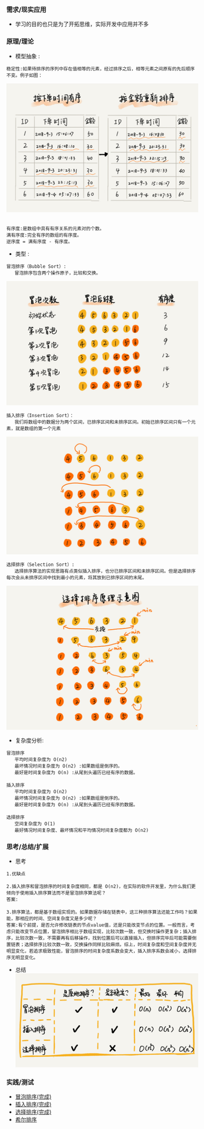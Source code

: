 ### **需求/现实应用**
+ 学习的目的也只是为了开拓思维，实际开发中应用并不多
  


### **原理/理论**
   + 模型抽象 :

```
稳定性:如果待排序的序列中存在值相等的元素，经过排序之后，相等元素之间原有的先后顺序不变。例子如图：
```
![](../image/img2-6-3.jpg)
```

有序度:是数组中具有有序关系的元素对的个数。
满有序度:完全有序的数组的有序度。
逆序度 = 满有序度 - 有序度。
```
   + 类型     :
```
冒泡排序（Bubble Sort）:
   冒泡排序包含两个操作原子，比较和交换。
```
![](../image/img2-6-2.jpg)
```
插入排序（Insertion Sort）：
   我们将数组中的数据分为两个区间，已排序区间和未排序区间。初始已排序区间只有一个元素，就是数组的第一个元素
```
![](../image/img2-6-5.jpg)
```
选择排序（Selection Sort）:
   选择排序算法的实现思路有点类似插入排序，也分已排序区间和未排序区间。但是选择排序每次会从未排序区间中找到最小的元素，将其放到已排序区间的末尾。
```
![](../image/img2-6-4.jpg)
   + 复杂度分析:

```
冒泡排序
   平均时间复杂度为 O(n2)
   最坏情况时间复杂度为 O(n2) :如果数组是倒序的。
   最好是时间复杂度为 O(n) :从尾到头遍历已经有序的数据。

插入排序
   平均时间复杂度为 O(n2)
   最坏情况时间复杂度为 O(n2) :如果数组是倒序的。
   最好是时间复杂度为 O(n) :从尾到头遍历已经有序的数据。

选择排序  
   空间复杂度为 O(1)
   最好情况时间复杂度、最坏情况和平均情况时间复杂度都为 O(n2)

```

   
### **思考/总结/扩展**
+ 思考

```
1.优缺点

2.插入排序和冒泡排序的时间复杂度相同，都是 O(n2)，在实际的软件开发里，为什么我们更倾向于使用插入排序算法而不是冒泡排序算法呢？
答案:

3.排序算法，都是基于数组实现的。如果数据存储在链表中，这三种排序算法还能工作吗？如果能，那相应的时间、空间复杂度又是多少呢？
答案:有个前提，是否允许修改链表的节点value值，还是只能改变节点的位置。一般而言，考虑只能改变节点位置，冒泡排序相比于数组实现，比较次数一致，但交换时操作更复杂；插入排序，比较次数一致，不需要再有后移操作，找到位置后可以直接插入，但排序完毕后可能需要倒置链表；选择排序比较次数一致，交换操作同样比较麻烦。综上，时间复杂度和空间复杂度并无明显变化，若追求极致性能，冒泡排序的时间复杂度系数会变大，插入排序系数会减小，选择排序无明显变化。
```

+ 总结
![](../image/img2-6-1.jpg)

### **实践/测试**
+ [冒泡排序(完成)](/src/main/java/com/zlykernel/pratice/algorithm/sort/Sort.java)
+ [插入排序(完成)](/src/main/java/com/zlykernel/pratice/algorithm/sort/Sort.java)
+ [选择排序(完成)](/src/main/java/com/zlykernel/pratice/algorithm/sort/Sort.java)
+ [希尔排序]()

